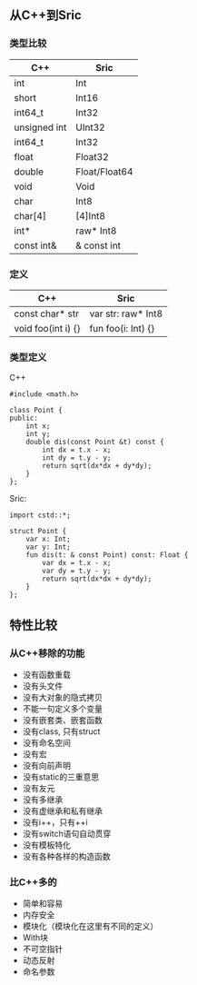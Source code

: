 

## 从C++到Sric
### 类型比较

| C++  | Sric  |
| ----- | ---- |
| int | Int |
| short | Int16 |
| int64_t | Int32 |
| unsigned int | UInt32 |
| int64_t | Int32 |
| float | Float32 |
| double | Float/Float64 |
| void | Void |
| char | Int8 |
| char[4] | [4]Int8 |
| int* | raw* Int8 |
| const int& | & const int |

### 定义
| C++  | Sric  |
| ----- | ---- |
| const char* str | var str: raw* Int8 |
| void foo(int i) {} | fun foo(i: Int) {} |

### 类型定义

C++
```
#include <math.h>

class Point {
public:
    int x;
    int y;
    double dis(const Point &t) const {
        int dx = t.x - x;
        int dy = t.y - y;
        return sqrt(dx*dx + dy*dy);
    }
};
```
Sric:
```
import cstd::*;

struct Point {
    var x: Int;
    var y: Int;
    fun dis(t: & const Point) const: Float {
        var dx = t.x - x;
        var dy = t.y - y;
        return sqrt(dx*dx + dy*dy);
    }
};
```

## 特性比较

### 从C++移除的功能

- 没有函数重载
- 没有头文件
- 没有大对象的隐式拷贝
- 不能一句定义多个变量
- 没有嵌套类、嵌套函数
- 没有class, 只有struct
- 没有命名空间
- 没有宏
- 没有向前声明
- 没有static的三重意思
- 没有友元
- 没有多继承
- 没有虚继承和私有继承
- 没有i++，只有++i
- 没有switch语句自动贯穿
- 没有模板特化
- 没有各种各样的构造函数

### 比C++多的

- 简单和容易
- 内存安全
- 模块化（模块化在这里有不同的定义）
- With块
- 不可空指针
- 动态反射
- 命名参数

